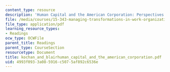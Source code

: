 ```yaml
---
content_type: resource
description: 'Human Capital and the American Corporation: Perspectives from Industry'
file: /media/courses/15-343-managing-transformations-in-work-organizations-and-society-spring-2002/4993f0933a085916c5075af892c6536e_kochan_and_blairhuman_capital_and_the_american_corporation.pdf
file_type: application/pdf
learning_resource_types:
- Readings
ocw_type: OCWFile
parent_title: Readings
parent_type: CourseSection
resourcetype: Document
title: kochan_and_blairhuman_capital_and_the_american_corporation.pdf
uid: 4993f093-3a08-5916-c507-5af892c6536e
---
```

